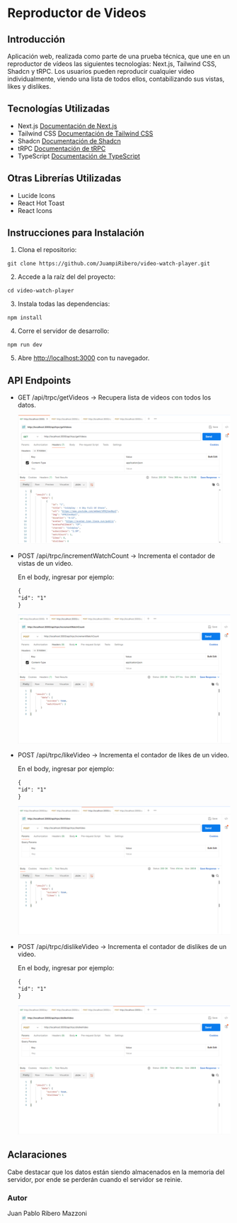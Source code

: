 # Reproductor de Videos

## Introducción

Aplicación web, realizada como parte de una prueba técnica, que une en un reproductor de vídeos las siguientes tecnologías: Next.js, Tailwind CSS, Shadcn y tRPC. Los usuarios pueden reproducir cualquier video individualmente, viendo una lista de todos ellos, contabilizando sus vistas, likes y dislikes.

## Tecnologías Utilizadas

- Next.js <a href="https://nextjs.org/docs" target="_blank">Documentación de Next.js</a>
- Tailwind CSS <a href="https://tailwindcss.com/docs/installation" target="_blank">Documentación de Tailwind CSS</a>
- Shadcn <a href="https://ui.shadcn.com/docs" target="_blank">Documentación de Shadcn</a>
- tRPC <a href="https://trpc.io/docs/quickstart" target="_blank">Documentación de tRPC</a>
- TypeScript <a href="https://www.typescriptlang.org/docs/handbook/typescript-in-5-minutes.html" target="_blank">Documentación de TypeScript</a>

## Otras Librerías Utilizadas

- Lucide Icons
- React Hot Toast
- React Icons

## Instrucciones para Instalación

1. Clona el repositorio:

```
git clone https://github.com/JuampiRibero/video-watch-player.git
```

2. Accede a la raíz del del proyecto:

```
cd video-watch-player
```

3. Instala todas las dependencias:

```
npm install
```

4. Corre el servidor de desarrollo:

```
npm run dev
```

5. Abre <a href="http://localhost:3000" target="_blank">http://localhost:3000</a> con tu navegador.

## API Endpoints

- GET /api/trpc/getVideos → Recupera lista de videos con todos los datos.

  <img src="public/images/getVideos.png" alt="Captura de pantalla mostrando el GET a 'http://localhost:3000/api/trpc/getVideos' en Postman" title="Imagen GET URL" />

- POST /api/trpc/incrementWatchCount → Incrementa el contador de vistas de un video.

  En el body, ingresar por ejemplo:

  ```
  {
  "id": "1"
  }
  ```

  <img src="public/images/incrementWatchCount.png" alt="Captura de pantalla mostrando el POST a 'http://localhost:3000/api/trpc/incrementWatchCount' en Postman" title="Imagen POST URL" />

- POST /api/trpc/likeVideo → Incrementa el contador de likes de un video.

  En el body, ingresar por ejemplo:

  ```
  {
  "id": "1"
  }
  ```

  <img src="public/images/likeVideo.png" alt="Captura de pantalla mostrando el POST a 'http://localhost:3000/api/trpc/likeVideo' en Postman" title="Imagen POST URL" />

- POST /api/trpc/dislikeVideo → Incrementa el contador de dislikes de un video.

  En el body, ingresar por ejemplo:

  ```
  {
  "id": "1"
  }
  ```

  <img src="public/images/dislikeVideo.png" alt="Captura de pantalla mostrando el POST a 'http://localhost:3000/api/trpc/dislikeVideo' en Postman" title="Imagen POST URL" />

## Aclaraciones

Cabe destacar que los datos están siendo almacenados en la memoria del servidor, por ende se perderán cuando el servidor se reinie.

### Autor

Juan Pablo Ribero Mazzoni
